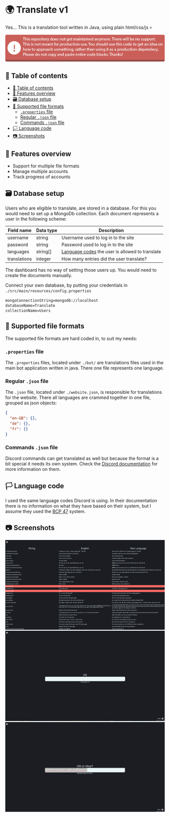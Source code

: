 # 🌍 Translate v1

Yes... This is a translation tool written in Java, using plain html/css/js :skull:

![Warning](https://raw.githubusercontent.com/MyraBot/.github/main/code-advise.png)

## 📌 Table of contents

* [📌 Table of contents](#-table-of-contents)
* [📜 Features overview](#-features-overview)
* [🗃️ Database setup](#-database-setup)
* [📂 Supported file formats](#-supported-file-formats)
  * [`.properties` file](#properties-file)
  * [Regular `.json` file](#regular-json-file)
  * [Commands `.json` file](#commands-json-file)
* [🏳️ Language code](#-language-code)
* [📷 Screenshots](#-screenshots)

## 📜 Features overview

* Support for multiple file formats
* Manage multiple accounts
* Track progress of accounts

## 🗃️ Database setup

Users who are eligible to translate, are stored in a database. For this you would need to set up a MongoDb collection. Each
document represents a user in the following scheme:

| Field name   | Data type | Description                                                        |
|--------------|-----------|--------------------------------------------------------------------|
| username     | string    | Username used to log in to the site                                |
| password     | string    | Password used to log in to the site                                |
| languages    | string[]  | [Language codes](#-language-code) the user is allowed to translate |
| translations | integer   | How many entries did the user translate?                           |

The dashboard has no way of setting those users up. You would need to create the documents manually.

Connect your own database, by putting your credentials in `./src/main/resources/config.properties`

```properties
mongoConnectionString=mongodb://localhost
databaseName=Translate
collectionName=Users
```

## 📂 Supported file formats

The supported file formats are hard coded in, to suit my needs:

### `.properties` file

The `.properties` files, located under `./bot/` are translations files used in the main bot application written in java.
There one file represents one language.

### Regular `.json` file

The `.json` file, located under `./website.json`, is responsible for translations for the website. There all languages are
crammed together in one file, grouped as json objects:

```json
{
  "en-GB": {},
  "de": {},
  "fr": {}
}
```

### Commands `.json` file

Discord commands can get translated as well but because the format is a bit special it needs its own system. Check
the [Discord documentation](https://discord.com/developers/docs/interactions/application-commands) for more information on
them.

## 🏳️ Language code

I used the same language codes Discord is using. In their documentation there is no information on what they have based on
their system, but I assume they used the [BCP 47](https://en.wikipedia.org/wiki/IETF_language_tag) system.

## 📷 Screenshots

<img src="img/overview.png">

<img src="img/editor-empty.png">

<img src="img/editor-full.png">